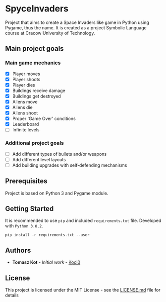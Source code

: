 # SpyceInvaders

Project that aims to create a Space Invaders like game in Python using Pygame, thus the name. It is created as a project Symbolic Language course at Cracow University of Technology.

## Main project goals

### Main game mechanics
- [X] Player moves
- [X] Player shoots
- [X] Player dies
- [X] Buildings receive damage
- [X] Buildings get destroyed
- [X] Aliens move
- [X] Aliens die
- [X] Aliens shoot
- [X] Proper 'Game Over' conditions
- [X] Leaderboard 
- [ ] Infinite levels

### Additional project goals

- [ ] Add different types of bullets and/or weapons
- [ ] Add different level layouts
- [ ] Add building upgrades with self-defending mechanisms

## Prerequisites

Project is based on Python 3 and Pygame module.

## Getting Started

It is recommended to use `pip` and included `requirements.txt` file.
Developed with `Python 3.8.2`.

```
pip install -r requirements.txt --user
```

## Authors

* **Tomasz Kot** - *Initial work* - [Koci0](https://github.com/Koci0)

## License

This project is licensed under the MIT License - see the [LICENSE.md](LICENSE.md) file for details
